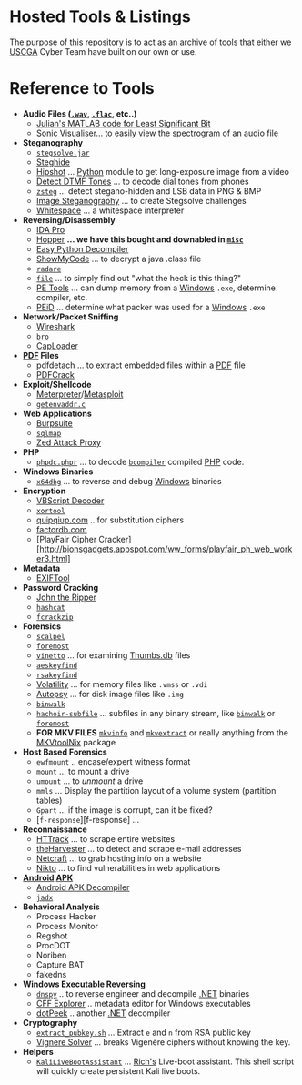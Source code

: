 __Hosted Tools & Listings__
===============

The purpose of this repository is to act as an archive of tools that either we [USCGA] Cyber Team have built on our own or use. 


__Reference to Tools__
=========

* __Audio Files ([`.wav`][wav], [`.flac`][flac], etc..)__
    - [Julian's MATLAB code for Least Significant Bit](julians_audio_lsb.m)
    - [Sonic Visualiser]... to easily view the [spectrogram] of an audio file
* __Steganography__
     * [`stegsolve.jar`][Stegsolve]
     * [Steghide]
     * [Hipshot] ... [Python] module to get long-exposure image from a video
     * [Detect DTMF Tones] ... to decode dial tones from phones
     * [`zsteg`][zsteg] ... detect stegano-hidden and LSB data in PNG & BMP
     * [Image Steganography] ... to create Stegsolve challenges
     * [Whitespace](http://ws2js.luilak.net/interpreter.html) ... a whitespace interpreter
* __Reversing/Disassembly__
     * [IDA Pro]
     * [Hopper] __... we have this bought and downabled in [`misc`](misc/)__
     * [Easy Python Decompiler]
     * [ShowMyCode] ... to decrypt a java .class file
     * [`radare`][radare]
     * [`file`][file] ... to simply find out "what the heck is this thing?"
     * [PE Tools] ... can dump memory from a [Windows] `.exe`, determine compiler, etc. 
     * [PEiD] ... determine what packer was used for a [Windows] `.exe` 
* __Network/Packet Sniffing__
     * [Wireshark]
     * [`bro`][bro]
     * [CapLoader]
* __[PDF] Files__
    * pdfdetach ... to extract embedded files within a [PDF] file
    * [PDFCrack]
* __Exploit/Shellcode__
     * [Meterpreter]/[Metasploit]
     * [`getenvaddr.c`][getenvaddr.c]
* __Web Applications__
     * [Burpsuite]
     * [`sqlmap`][sqlmap]
     * [Zed Attack Proxy][ZAP]
* __PHP__
    - [`phpdc.phpr`][phpdc.phpr] ... to decode [`bcompiler`][bcompiler] compiled [PHP] code.
* __Windows Binaries__
    - [`x64dbg`][x64dbg] ... to reverse and debug [Windows] binaries
* __Encryption__
     * [VBScript Decoder]
     * [`xortool`][xortool]
     * [quipqiup.com] .. for substitution ciphers
     * [factordb.com]
     * [PlayFair Cipher Cracker][http://bionsgadgets.appspot.com/ww_forms/playfair_ph_web_worker3.html]
* __Metadata__
     * [EXIFTool]
* __Password Cracking__
     * [John the Ripper]
     * [`hashcat`][Hashcat]
     * [`fcrackzip`][fcrackzip]
* __Forensics__
     * [`scalpel`][Scalpel]
     * [`foremost`][foremost]
     * [`vinetto`][vinetto] ... for examining [Thumbs.db] files
     * [`aeskeyfind`][aeskeyfind]
     * [`rsakeyfind`][rsakeyfind]
     * [Volatility] ... for memory files like `.vmss` or `.vdi`
     * [Autopsy] ... for disk image files like `.img`
     * [`binwalk`][binwalk]
     * [`hachoir-subfile`][hachoir-subfile] ... subfiles in any binary stream, like [`binwalk`][binwalk] or [`foremost`][foremost]
     * __FOR MKV FILES__ [`mkvinfo`][mkvinfo] and [`mkvextract`][mkvextract] or really anything from the [MKVtoolNix] package
* __Host Based Forensics__
    - `ewfmount` .. encase/expert witness format
    - `mount` ... to mount a drive
    - `umount` ... to _unmount_ a drive
    - `mmls` ... Display the partition layout of a volume system (partition tables)
    - `Gpart` ... if the image is corrupt, can it be fixed? 
    - [`f-response`][f-response] ... 
* __Reconnaissance__
    * [HTTrack] ... to scrape entire websites
    * [theHarvester] ... to detect and scrape e-mail addresses
    * [Netcraft] ... to grab hosting info on a website
    * [Nikto] ... to find vulnerabilities in web applications
* __[Android][Android] [APK]__
    * [Android APK Decompiler](http://www.decompileandroid.com/)
    * [`jadx`][jadx]
* __Behavioral Analysis__
    * Process Hacker
    * Process Monitor
    * Regshot
    * ProcDOT
    * Noriben
    * Capture BAT
    * fakedns
* __Windows Executable Reversing__
    - [`dnspy`][dnspy] .. to reverse engineer and decompile [.NET] binaries
    - [CFF Explorer] .. metadata editor for Windows executables
    - [dotPeek] .. another [.NET] decompiler
* __Cryptography__
    - [`extract_pubkey.sh`](extract_pubkey.sh) ... Extract `e` and `n` from RSA public key
    - [Vignere Solver](https://www.guballa.de/vigenere-solver) ... breaks Vigenère ciphers without knowing the key.
* __Helpers__
    - [`KaliLiveBootAssistant`][KaliLiveBootAssistant] ... [Rich's](https://gist.github.com/CyberDentist) Live-boot assistant. This shell script will quickly create persistent Kali live boots.
    

[KaliLiveBootAssistant]: https://gist.github.com/CyberDentist/9017e04bc274fa88c34963f7d1b517fd
[netcat]: https://en.wikipedia.org/wiki/Netcat
[Wikipedia]: https://www.wikipedia.org/
[Linux]: https://www.linux.com/
[man page]: https://en.wikipedia.org/wiki/Man_page
[PuTTY]: http://www.putty.org/
[ssh]: https://en.wikipedia.org/wiki/Secure_Shell
[Windows]: http://www.microsoft.com/en-us/windows
[virtual machine]: https://en.wikipedia.org/wiki/Virtual_machine
[operating system]:https://en.wikipedia.org/wiki/Operating_system
[OS]: https://en.wikipedia.org/wiki/Operating_system
[VMWare]: http://www.vmware.com/
[VirtualBox]: https://www.virtualbox.org/
[hostname]: https://en.wikipedia.org/wiki/Hostname
[port number]: https://en.wikipedia.org/wiki/Port_%28computer_networking%29
[distribution]:https://en.wikipedia.org/wiki/Linux_distribution
[Ubuntu]: http://www.ubuntu.com/
[ISO]: https://en.wikipedia.org/wiki/ISO_image
[standard streams]: https://en.wikipedia.org/wiki/Standard_streams
[standard output]: https://en.wikipedia.org/wiki/Standard_streams
[standard input]: https://en.wikipedia.org/wiki/Standard_streams
[read]: http://ss64.com/bash/read.html
[variable]: https://en.wikipedia.org/wiki/Variable_%28computer_science%29
[command substitution]: http://www.tldp.org/LDP/abs/html/commandsub.html
[permissions]: https://en.wikipedia.org/wiki/File_system_permissions
[redirection]: http://www.tldp.org/LDP/abs/html/io-redirection.html
[pipe]: http://www.tldp.org/LDP/abs/html/io-redirection.html
[piping]: http://www.tldp.org/LDP/abs/html/io-redirection.html
[tmp]: http://www.tldp.org/LDP/Linux-Filesystem-Hierarchy/html/tmp.html
[curl]: http://curl.haxx.se/
[cl1p.net]: https://cl1p.net/
[request]: http://www.w3.org/Protocols/rfc2616/rfc2616-sec5.html
[POST request]: https://en.wikipedia.org/wiki/POST_%28HTTP%29
[Python]: http://python.org/
[interpreter]: https://en.wikipedia.org/wiki/List_of_command-line_interpreters
[requests]: http://docs.python-requests.org/en/latest/
[urllib]: https://docs.python.org/2/library/urllib.html
[file handling with Python]: https://docs.python.org/2/tutorial/inputoutput.html#reading-and-writing-files
[bash]: https://www.gnu.org/software/bash/
[Assembly]: https://en.wikipedia.org/wiki/Assembly_language
[the stack]:  https://en.wikipedia.org/wiki/Stack_%28abstract_data_type%29
[register]: http://www.tutorialspoint.com/assembly_programming/assembly_registers.htm
[hex]: https://en.wikipedia.org/wiki/Hexadecimal
[hexadecimal]: https://en.wikipedia.org/wiki/Hexadecimal
[archive file]: https://en.wikipedia.org/wiki/Archive_file
[zip file]: https://en.wikipedia.org/wiki/Zip_%28file_format%29
[zip files]: https://en.wikipedia.org/wiki/Zip_%28file_format%29
[.zip]: https://en.wikipedia.org/wiki/Zip_%28file_format%29
[gigabytes]: https://en.wikipedia.org/wiki/Gigabyte
[GB]: https://en.wikipedia.org/wiki/Gigabyte
[GUI]: https://en.wikipedia.org/wiki/Graphical_user_interface
[Wireshark]: https://www.wireshark.org/
[FTP]: https://en.wikipedia.org/wiki/File_Transfer_Protocol
[client and server]: https://simple.wikipedia.org/wiki/Client-server
[RETR]: http://cr.yp.to/ftp/retr.html
[FTP server]: https://help.ubuntu.com/lts/serverguide/ftp-server.html
[SFTP]: https://en.wikipedia.org/wiki/SSH_File_Transfer_Protocol
[SSL]: https://en.wikipedia.org/wiki/Transport_Layer_Security
[encryption]: https://en.wikipedia.org/wiki/Encryption
[HTML]: https://en.wikipedia.org/wiki/HTML
[Flask]: http://flask.pocoo.org/
[SQL]: https://en.wikipedia.org/wiki/SQL
[and]: https://en.wikipedia.org/wiki/Logical_conjunction
[Cyberstakes]: https://cyberstakesonline.com/
[cat]: https://en.wikipedia.org/wiki/Cat_%28Unix%29
[symbolic link]: https://en.wikipedia.org/wiki/Symbolic_link
[ln]: https://en.wikipedia.org/wiki/Ln_%28Unix%29
[absolute path]: https://en.wikipedia.org/wiki/Path_%28computing%29
[CTF]: https://en.wikipedia.org/wiki/Capture_the_flag#Computer_security
[Cyberstakes]: https://cyberstakesonline.com/
[OverTheWire]: http://overthewire.org/
[Leviathan]: http://overthewire.org/wargames/leviathan/
[ls]: https://en.wikipedia.org/wiki/Ls
[grep]: https://en.wikipedia.org/wiki/Grep
[strings]: http://linux.die.net/man/1/strings
[ltrace]: http://linux.die.net/man/1/ltrace
[C]: https://en.wikipedia.org/wiki/C_%28programming_language%29
[strcmp]: http://linux.die.net/man/3/strcmp
[access]: http://pubs.opengroup.org/onlinepubs/009695399/functions/access.html
[system]: http://linux.die.net/man/3/system
[real user ID]: https://en.wikipedia.org/wiki/User_identifier
[effective user ID]: https://en.wikipedia.org/wiki/User_identifier
[brute force]: https://en.wikipedia.org/wiki/Brute-force_attack
[for loop]: https://en.wikipedia.org/wiki/For_loop
[bash programming]: http://tldp.org/HOWTO/Bash-Prog-Intro-HOWTO.html
[Behemoth]: http://overthewire.org/wargames/behemoth/
[command line]: https://en.wikipedia.org/wiki/Command-line_interface
[command-line]: https://en.wikipedia.org/wiki/Command-line_interface
[cli]: https://en.wikipedia.org/wiki/Command-line_interface
[PHP]: https://php.net/
[URL]: https://en.wikipedia.org/wiki/Uniform_Resource_Locator
[TamperData]: https://addons.mozilla.org/en-US/firefox/addon/tamper-data/
[Firefox]: https://www.mozilla.org/en-US/firefox/new/?product=firefox-3.6.8&os=osx%E2%8C%A9=en-US
[Caesar Cipher]: https://en.wikipedia.org/wiki/Caesar_cipher
[Google Reverse Image Search]: https://www.google.com/imghp
[PicoCTF]: https://picoctf.com/
[PicoCTF 2014]: https://picoctf.com/
[JavaScript]: https://www.javascript.com/
[base64]: https://en.wikipedia.org/wiki/Base64
[client-side]: https://en.wikipedia.org/wiki/Client-side_scripting
[client side]: https://en.wikipedia.org/wiki/Client-side_scripting
[javascript:alert]: http://www.w3schools.com/js/js_popup.asp
[Java]: https://www.java.com/en/
[2147483647]: https://en.wikipedia.org/wiki/2147483647_%28number%29
[XOR]: https://en.wikipedia.org/wiki/Exclusive_or
[XOR cipher]: https://en.wikipedia.org/wiki/XOR_cipher
[quipqiup.com]: http://www.quipqiup.com/
[PDF]: https://en.wikipedia.org/wiki/Portable_Document_Format
[pdfimages]: http://linux.die.net/man/1/pdfimages
[ampersand]: https://en.wikipedia.org/wiki/Ampersand
[URL encoding]: https://en.wikipedia.org/wiki/Percent-encoding
[Percent encoding]: https://en.wikipedia.org/wiki/Percent-encoding
[URL-encoding]: https://en.wikipedia.org/wiki/Percent-encoding
[Percent-encoding]: https://en.wikipedia.org/wiki/Percent-encoding
[endianness]: https://en.wikipedia.org/wiki/Endianness
[ASCII]: https://en.wikipedia.org/wiki/ASCII
[struct]: https://docs.python.org/2/library/struct.html
[pcap]: https://en.wikipedia.org/wiki/Pcap
[packet capture]: https://en.wikipedia.org/wiki/Packet_analyzer
[HTTP]: https://en.wikipedia.org/wiki/Hypertext_Transfer_Protocol
[Wireshark filters]: https://wiki.wireshark.org/DisplayFilters
[SSL]: https://en.wikipedia.org/wiki/Transport_Layer_Security
[Assembly]: https://en.wikipedia.org/wiki/Assembly_language
[Assembly Syntax]: https://en.wikipedia.org/wiki/X86_assembly_language#Syntax
[Intel Syntax]: https://en.wikipedia.org/wiki/X86_assembly_language
[Intel or AT&T]: http://www.imada.sdu.dk/Courses/DM18/Litteratur/IntelnATT.htm
[AT&T syntax]: https://en.wikibooks.org/wiki/X86_Assembly/GAS_Syntax
[GET request]: https://en.wikipedia.org/wiki/Hypertext_Transfer_Protocol#Request_methods
[GET requests]: https://en.wikipedia.org/wiki/Hypertext_Transfer_Protocol#Request_methods
[IP Address]: https://en.wikipedia.org/wiki/IP_address
[IP Addresses]: https://en.wikipedia.org/wiki/IP_address
[MAC Address]: https://en.wikipedia.org/wiki/MAC_address
[session]: https://en.wikipedia.org/wiki/Session_%28computer_science%29
[Cookie Manager+]: https://addons.mozilla.org/en-US/firefox/addon/cookies-manager-plus/
[hexedit]: http://linux.die.net/man/1/hexedit
[Google]: http://google.com/
[Scapy]: http://www.secdev.org/projects/scapy/
[ARP]: https://en.wikipedia.org/wiki/Address_Resolution_Protocol
[UDP]: https://en.wikipedia.org/wiki/User_Datagram_Protocol
[SQL injection]: https://en.wikipedia.org/wiki/SQL_injection
[sqlmap]: http://sqlmap.org/
[sqlite]: https://www.sqlite.org/
[MD5]: https://en.wikipedia.org/wiki/MD5
[OpenSSL]: https://www.openssl.org/
[Burpsuite]:https://portswigger.net/burp/
[Burpsuite.jar]:https://portswigger.net/burp/
[Burp]:https://portswigger.net/burp/
[NULL character]: https://en.wikipedia.org/wiki/Null_character
[Format String Vulnerability]: http://www.cis.syr.edu/~wedu/Teaching/cis643/LectureNotes_New/Format_String.pdf
[printf]: http://pubs.opengroup.org/onlinepubs/009695399/functions/fprintf.html
[argument]: https://en.wikipedia.org/wiki/Parameter_%28computer_programming%29
[arguments]: https://en.wikipedia.org/wiki/Parameter_%28computer_programming%29
[parameter]: https://en.wikipedia.org/wiki/Parameter_%28computer_programming%29
[parameters]: https://en.wikipedia.org/wiki/Parameter_%28computer_programming%29
[Vortex]: http://overthewire.org/wargames/vortex/
[socket]: https://docs.python.org/2/library/socket.html
[file descriptor]: https://en.wikipedia.org/wiki/File_descriptor
[file descriptors]: https://en.wikipedia.org/wiki/File_descriptor
[Forth]: https://en.wikipedia.org/wiki/Forth_%28programming_language%29
[github]: https://github.com/
[buffer overflow]: https://en.wikipedia.org/wiki/Buffer_overflow
[try harder]: https://www.offensive-security.com/when-things-get-tough/
[segmentation fault]: https://en.wikipedia.org/wiki/Segmentation_fault
[seg fault]: https://en.wikipedia.org/wiki/Segmentation_fault
[segfault]: https://en.wikipedia.org/wiki/Segmentation_fault
[shellcode]: https://en.wikipedia.org/wiki/Shellcode
[sploit-tools]: https://github.com/SaltwaterC/sploit-tools
[Kali]: https://www.kali.org/
[Kali Linux]: https://www.kali.org/
[gdb]: https://www.gnu.org/software/gdb/
[gdb tutorial]: http://www.unknownroad.com/rtfm/gdbtut/gdbtoc.html
[payload]: https://en.wikipedia.org/wiki/Payload_%28computing%29
[peda]: https://github.com/longld/peda
[git]: https://git-scm.com/
[home directory]: https://en.wikipedia.org/wiki/Home_directory
[NOP slide]:https://en.wikipedia.org/wiki/NOP_slide
[NOP]: https://en.wikipedia.org/wiki/NOP
[examine]: https://sourceware.org/gdb/onlinedocs/gdb/Memory.html
[stack pointer]: http://stackoverflow.com/questions/1395591/what-is-exactly-the-base-pointer-and-stack-pointer-to-what-do-they-point
[little endian]: https://en.wikipedia.org/wiki/Endianness
[big endian]: https://en.wikipedia.org/wiki/Endianness
[endianness]: https://en.wikipedia.org/wiki/Endianness
[pack]: https://docs.python.org/2/library/struct.html#struct.pack
[ash]:https://en.wikipedia.org/wiki/Almquist_shell
[dash]: https://en.wikipedia.org/wiki/Almquist_shell
[shell]: https://en.wikipedia.org/wiki/Shell_%28computing%29
[pwntools]: https://github.com/Gallopsled/pwntools
[colorama]: https://pypi.python.org/pypi/colorama
[objdump]: https://en.wikipedia.org/wiki/Objdump
[UPX]: http://upx.sourceforge.net/
[64-bit]: https://en.wikipedia.org/wiki/64-bit_computing
[breakpoint]: https://en.wikipedia.org/wiki/Breakpoint
[stack frame]: http://www.cs.umd.edu/class/sum2003/cmsc311/Notes/Mips/stack.html
[format string]: http://codearcana.com/posts/2013/05/02/introduction-to-format-string-exploits.html
[format specifiers]: http://web.eecs.umich.edu/~bartlett/printf.html
[format specifier]: http://web.eecs.umich.edu/~bartlett/printf.html
[variable expansion]: https://www.gnu.org/software/bash/manual/html_node/Shell-Parameter-Expansion.html
[base pointer]: http://stackoverflow.com/questions/1395591/what-is-exactly-the-base-pointer-and-stack-pointer-to-what-do-they-point
[dmesg]: https://en.wikipedia.org/wiki/Dmesg
[Android]: https://www.android.com/
[.apk]:https://en.wikipedia.org/wiki/Android_application_package
[apk]:https://en.wikipedia.org/wiki/Android_application_package
[decompiler]: https://en.wikipedia.org/wiki/Decompiler
[decompile Java code]: http://www.javadecompilers.com/
[jadx]: https://github.com/skylot/jadx
[.img]: https://en.wikipedia.org/wiki/IMG_%28file_format%29
[binwalk]: http://binwalk.org/
[JPEG]: https://en.wikipedia.org/wiki/JPEG
[JPG]: https://en.wikipedia.org/wiki/JPEG
[disk image]: https://en.wikipedia.org/wiki/Disk_image
[foremost]: http://foremost.sourceforge.net/
[eog]: https://wiki.gnome.org/Apps/EyeOfGnome
[function pointer]: https://en.wikipedia.org/wiki/Function_pointer
[machine code]: https://en.wikipedia.org/wiki/Machine_code
[compiled language]: https://en.wikipedia.org/wiki/Compiled_language
[compiler]: https://en.wikipedia.org/wiki/Compiler
[scripting language]: https://en.wikipedia.org/wiki/Scripting_language
[shell-storm.org]: http://shell-storm.org/
[shell-storm]:http://shell-storm.org/
[shellcode database]: http://shell-storm.org/shellcode/
[gdb-peda]: https://github.com/longld/peda
[x86]: https://en.wikipedia.org/wiki/X86
[Intel x86]: https://en.wikipedia.org/wiki/X86
[sh]: https://en.wikipedia.org/wiki/Bourne_shell
[/bin/sh]: https://en.wikipedia.org/wiki/Bourne_shell
[SANS]: https://www.sans.org/
[Holiday Hack Challenge]: https://holidayhackchallenge.com/
[USCGA]: http://uscga.edu/
[United States Coast Guard Academy]: http://uscga.edu/
[US Coast Guard Academy]: http://uscga.edu/
[Academy]: http://uscga.edu/
[Coast Guard Academy]: http://uscga.edu/
[Hackfest]: https://www.sans.org/event/pen-test-hackfest-2015
[SSID]: https://en.wikipedia.org/wiki/Service_set_%28802.11_network%29
[DNS]: https://en.wikipedia.org/wiki/Domain_Name_System
[Python:base64]: https://docs.python.org/2/library/base64.html
[OpenWRT]: https://openwrt.org/
[node.js]: https://nodejs.org/en/
[MongoDB]: https://www.mongodb.org/
[Mongo]: https://www.mongodb.org/
[SuperGnome 01]: http://52.2.229.189/
[Shodan]: https://www.shodan.io/
[SuperGnome 02]: http://52.34.3.80/
[SuperGnome 03]: http://52.64.191.71/
[SuperGnome 04]: http://52.192.152.132/
[SuperGnome 05]: http://54.233.105.81/
[Local file inclusion]: http://hakipedia.com/index.php/Local_File_Inclusion
[LFI]: http://hakipedia.com/index.php/Local_File_Inclusion
[PNG]: http://www.libpng.org/pub/png/
[.png]: http://www.libpng.org/pub/png/
[Remote Code Execution]: https://en.wikipedia.org/wiki/Arbitrary_code_execution
[RCE]: https://en.wikipedia.org/wiki/Arbitrary_code_execution
[GNU]: https://www.gnu.org/
[regular expression]: https://en.wikipedia.org/wiki/Regular_expression
[regular expressions]: https://en.wikipedia.org/wiki/Regular_expression
[uniq]: https://en.wikipedia.org/wiki/Uniq
[sort]: https://en.wikipedia.org/wiki/Sort_%28Unix%29
[binary data]: https://en.wikipedia.org/wiki/Binary_data
[binary]: https://en.wikipedia.org/wiki/Binary
[Firebug]: http://getfirebug.com/
[SHA1]: https://en.wikipedia.org/wiki/SHA-1
[SHA-1]: https://en.wikipedia.org/wiki/SHA-1
[Linux]: https://www.linux.com/
[Ubuntu]: http://www.ubuntu.com/
[Kali Linux]: https://www.kali.org/
[Over The Wire]: http://overthewire.org/wargames/
[OverTheWire]: http://overthewire.org/wargames/
[Micro Corruption]: https://microcorruption.com/
[Smash The Stack]: http://smashthestack.org/
[CTFTime]: https://ctftime.org/
[Writeups]: https://ctftime.org/writeups
[Competitions]: https://ctftime.org/event/list/upcoming
[Skull Security]: https://wiki.skullsecurity.org/index.php?title=Main_Page
[MITRE]: http://mitrecyberacademy.org/
[Trail of Bits]: https://trailofbits.github.io/ctf/
[Stegsolve]: http://www.caesum.com/handbook/Stegsolve.jar
[Steghide]: http://steghide.sourceforge.net/
[IDA Pro]: https://www.hex-rays.com/products/ida/
[Wireshark]: https://www.wireshark.org/
[Bro]: https://www.bro.org/
[Meterpreter]: https://www.offensive-security.com/metasploit-unleashed/about-meterpreter/
[Metasploit]: http://www.metasploit.com/
[Burpsuite]: https://portswigger.net/burp/
[xortool]: https://github.com/hellman/xortool
[sqlmap]: http://sqlmap.org/
[VMWare]: http://www.vmware.com/
[VirtualBox]: https://www.virtualbox.org/wiki/Downloads
[VBScript Decoder]: https://gist.github.com/bcse/1834878
[quipqiup.com]: http://quipqiup.com/
[EXIFTool]: http://www.sno.phy.queensu.ca/~phil/exiftool/
[Scalpel]: https://github.com/sleuthkit/scalpel
[Ryan's Tutorials]: http://ryanstutorials.net
[Linux Fundamentals]: http://linux-training.be/linuxfun.pdf
[USCGA]: http://uscga.edu
[Cyberstakes]: https://cyberstakesonline.com/
[Crackmes.de]: http://crackmes.de/
[Nuit Du Hack]: http://wargame.nuitduhack.com/
[Hacking-Lab]: https://www.hacking-lab.com/index.html
[FlareOn]: http://www.flare-on.com/
[The Second Extended Filesystem]: http://www.nongnu.org/ext2-doc/ext2.html
[GIF]: https://en.wikipedia.org/wiki/GIF
[PDFCrack]: http://pdfcrack.sourceforge.net/index.html
[Hexcellents CTF Knowledge Base]: http://security.cs.pub.ro/hexcellents/wiki/home
[GDB]: https://www.gnu.org/software/gdb/
[The Linux System Administrator's Guide]: http://www.tldp.org/LDP/sag/html/index.html
[aeskeyfind]: https://citp.princeton.edu/research/memory/code/
[rsakeyfind]: https://citp.princeton.edu/research/memory/code/
[Easy Python Decompiler]: http://sourceforge.net/projects/easypythondecompiler/
[factordb.com]: http://factordb.com/
[Volatility]: https://github.com/volatilityfoundation/volatility
[Autopsy]: http://www.sleuthkit.org/autopsy/
[ShowMyCode]: http://www.showmycode.com/
[HTTrack]: https://www.httrack.com/
[theHarvester]: https://github.com/laramies/theHarvester
[Netcraft]: http://toolbar.netcraft.com/site_report/
[Nikto]: https://cirt.net/Nikto2
[PIVOT Project]: http://pivotproject.org/
[InsomniHack PDF]: http://insomnihack.ch/wp-content/uploads/2016/01/Hacking_like_in_the_movies.pdf
[radare]: http://www.radare.org/r/
[radare2]: http://www.radare.org/r/
[foremost]: https://en.wikipedia.org/wiki/Foremost_%28software%29
[ZAP]: https://github.com/zaproxy/zaproxy
[Computer Security Student]: https://www.computersecuritystudent.com/HOME/index.html
[Vulnerable Web Page]: http://testphp.vulnweb.com/
[Hipshot]: https://bitbucket.org/eliteraspberries/hipshot
[John the Ripper]: https://en.wikipedia.org/wiki/John_the_Ripper
[hashcat]: http://hashcat.net/oclhashcat/
[fcrackzip]: http://manpages.ubuntu.com/manpages/hardy/man1/fcrackzip.1.html
[Whitehatters Academy]: https://www.whitehatters.academy/
[gn00bz]: http://gnoobz.com/
[Command Line Kung Fu]:http://blog.commandlinekungfu.com/
[Cybrary]: https://www.cybrary.it/
[Obum Chidi]: https://obumchidi.wordpress.com/
[ksnctf]: http://ksnctf.sweetduet.info/
[ToolsWatch]: http://www.toolswatch.org/category/tools/
[Net Force]:https://net-force.nl/
[Nandy Narwhals]: http://nandynarwhals.org/
[CTFHacker]: http://ctfhacker.com/
[Tasteless]: http://tasteless.eu/
[Dragon Sector]: http://blog.dragonsector.pl/
[pwnable.kr]: http://pwnable.kr/
[reversing.kr]: http://reversing.kr/
[DVWA]: http://www.dvwa.co.uk/
[Damn Vulnerable Web App]: http://www.dvwa.co.uk/
[b01lers]: https://b01lers.net/
[Capture the Swag]: https://ctf.rip/
[VulnHub]: http://www.vulnhub.com/
[cryptopals.com]: http://cryptopals.com/
[getenvaddr.c]: https://github.com/Partyschaum/haxe/blob/master/getenvaddr.c
[Hopper]: http://www.hopperapp.com/
[CapLoader]: http://www.netresec.com/?page=CapLoader
[file]: https://en.wikipedia.org/wiki/File_%28command%29
[PE Tools]: http://pe-tools.soft112.com/
[PEiD]: https://www.aldeid.com/wiki/PEiD
[vinetto]: http://vinetto.sourceforge.net/
[Thumbs.db]: http://www.howtogeek.com/237091/what-are-the-thumbs.db-desktop.ini-and-.ds_store-files/
[phpdc.phpr]: https://github.com/lighttpd/xcache/blob/master/bin/phpdc.phpr
[bcompiler]: http://php.net/manual/en/book.bcompiler.php
[x64dbg]: http://x64dbg.com/
[MATLAB]: https://www.mathworks.com/products/matlab/
[wav]: https://en.wikipedia.org/wiki/WAV
[flac]: https://en.wikipedia.org/wiki/FLAC
[Sonic Visualiser]: http://www.sonicvisualiser.org/
[spectrogram]: https://en.wikipedia.org/wiki/Spectrogram
[dnspy]: https://github.com/0xd4d/dnSpy
[.NET]: https://en.wikipedia.org/wiki/.NET_Framework
[.NET Framework]: https://en.wikipedia.org/wiki/.NET_Framework
[CFF Explorer]: http://www.ntcore.com/exsuite.php
[dotPeek]: https://www.jetbrains.com/decompiler/
[Detect DTMF Tones]: http://dialabc.com/sound/detect/index.html
[zsteg]: https://github.com/zed-0xff/zsteg
[hachoir-subfile]: https://bitbucket.org/haypo/hachoir/wiki/hachoir-subfile
[Image Steganography]: http://incoherency.co.uk/image-steganography/
[MKVtoolNix]: https://en.wikipedia.org/wiki/MKVToolNix
[mkvinfo]: https://mkvtoolnix.download/doc/mkvinfo.html
[mkvextract]: https://mkvtoolnix.download/doc/mkvextract.html
